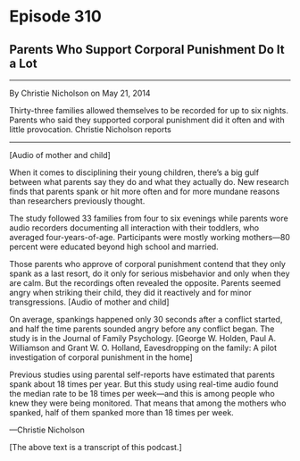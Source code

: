 # Episode 310

## Parents Who Support Corporal Punishment Do It a Lot

---

By Christie Nicholson on May 21, 2014

Thirty-three families allowed themselves to be recorded for up to six nights. Parents who said they supported corporal punishment did it often and with little provocation. Christie Nicholson reports

---

[Audio of mother and child]

When it comes to disciplining their young children, there’s a big gulf between what parents say they do and what they actually do. New research finds that parents spank or hit more often and for more mundane reasons than researchers previously thought.

The study followed 33 families from four to six evenings while parents wore audio recorders documenting all interaction with their toddlers, who averaged four-years-of-age. Participants were mostly working mothers—80 percent were educated beyond high school and married.

Those parents who approve of corporal punishment contend that they only spank as a last resort, do it only for serious misbehavior and only when they are calm. But the recordings often revealed the opposite. Parents seemed angry when striking their child, they did it reactively and for minor transgressions. [Audio of mother and child]

On average, spankings happened only 30 seconds after a conflict started, and half the time parents sounded angry before any conflict began. The study is in the Journal of Family Psychology. [George W. Holden, Paul A. Williamson and Grant W. O. Holland, Eavesdropping on the family: A pilot investigation of corporal punishment in the home]

Previous studies using parental self-reports have estimated that parents spank about 18 times per year. But this study using real-time audio found the median rate to be 18 times per week—and this is among people who knew they were being monitored. That means that among the mothers who spanked, half of them spanked more than 18 times per week.

—Christie Nicholson

[The above text is a transcript of this podcast.]

